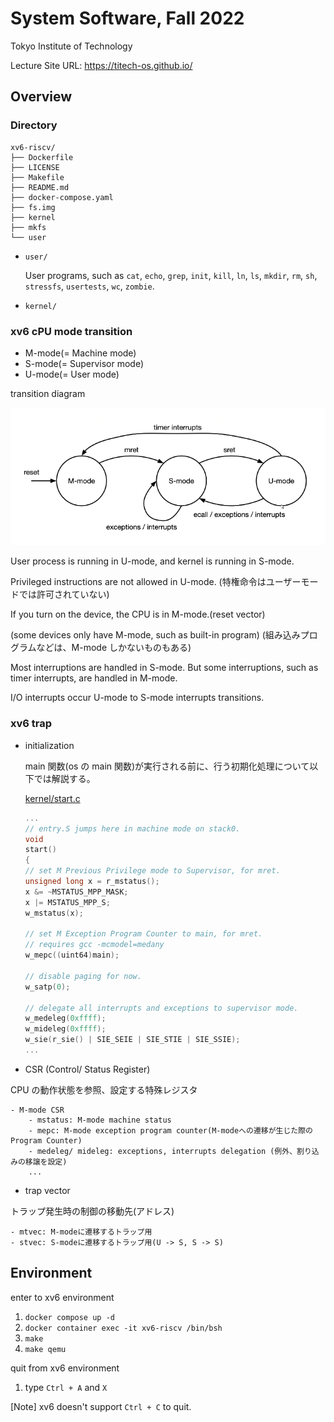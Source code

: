 # System Software, Fall 2022

Tokyo Institute of Technology

Lecture Site URL: https://titech-os.github.io/

## Overview

### Directory

```
xv6-riscv/
├── Dockerfile
├── LICENSE
├── Makefile
├── README.md
├── docker-compose.yaml
├── fs.img
├── kernel
├── mkfs
└── user
```

-   `user/`

    User programs, such as `cat`, `echo`, `grep`, `init`, `kill`, `ln`, `ls`, `mkdir`, `rm`, `sh`, `stressfs`, `usertests`, `wc`, `zombie`.

-   `kernel/`

### xv6 cPU mode transition

-   M-mode(= Machine mode)
-   S-mode(= Supervisor mode)
-   U-mode(= User mode)

transition diagram

![xv6 cPU mode transition](public/xv6-cpu-mode.png)

User process is running in U-mode, and kernel is running in S-mode.

Privileged instructions are not allowed in U-mode. (特権命令はユーザーモードでは許可されていない)

If you turn on the device, the CPU is in M-mode.(reset vector)

(some devices only have M-mode, such as built-in program) (組み込みプログラムなどは、M-mode しかないものもある)

Most interruptions are handled in S-mode. But some interruptions, such as timer interrupts, are handled in M-mode.

I/O interrupts occur U-mode to S-mode interrupts transitions.

### xv6 trap

-   initialization

    main 関数(os の main 関数)が実行される前に、行う初期化処理について以下では解説する。

    [kernel/start.c](/kernel/start.c)

    ```c
    ...
    // entry.S jumps here in machine mode on stack0.
    void
    start()                                                                 <-- 起動時は M-mode
    {
    // set M Previous Privilege mode to Supervisor, for mret.
    unsigned long x = r_mstatus();
    x &= ~MSTATUS_MPP_MASK;                                                 <-- mret 実行時に S-mode に遷移するように設定(上図参照)
    x |= MSTATUS_MPP_S;
    w_mstatus(x);

    // set M Exception Program Counter to main, for mret.
    // requires gcc -mcmodel=medany
    w_mepc((uint64)main);                                                   <-- mret 実行時に main 関数に遷移するように設定

    // disable paging for now.
    w_satp(0);

    // delegate all interrupts and exceptions to supervisor mode.
    w_medeleg(0xffff);                                                      <-- 割り込みと例外を S-mode で処理するように設定(mode遷移を行えるようにするための設定)
    w_mideleg(0xffff);
    w_sie(r_sie() | SIE_SEIE | SIE_STIE | SIE_SSIE);
    ...
    ```

-   CSR (Control/ Status Register)

CPU の動作状態を参照、設定する特殊レジスタ

    - M-mode CSR
        - mstatus: M-mode machine status
        - mepc: M-mode exception program counter(M-modeへの遷移が生じた際のProgram Counter)
        - medeleg/ mideleg: exceptions, interrupts delegation (例外、割り込みの移譲を設定)
        ...

-   trap vector

トラップ発生時の制御の移動先(アドレス)

    - mtvec: M-modeに遷移するトラップ用
    - stvec: S-modeに遷移するトラップ用(U -> S, S -> S)

## Environment

enter to xv6 environment

1. `docker compose up -d`
2. `docker container exec -it xv6-riscv /bin/bsh`
3. `make`
4. `make qemu`

quit from xv6 environment

1. type `Ctrl + A` and `X`

[Note] xv6 doesn't support `Ctrl + C` to quit.
